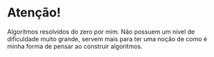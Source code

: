 <h1>Atenção!</h1>
Algoritmos resolvidos do zero por mim. Não possuem um nível de dificuldade muito grande, servem mais para ter uma noção de como é minha forma de pensar ao construir algoritmos.

<br><br>
